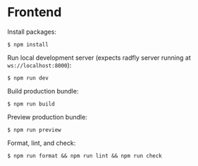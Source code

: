 # Frontend

Install packages:

```
$ npm install
```

Run local development server (expects radfly server running at `ws://localhost:8000`):

```
$ npm run dev
```

Build production bundle:

```
$ npm run build
```

Preview production bundle:

```
$ npm run preview
```

Format, lint, and check:

```
$ npm run format && npm run lint && npm run check
```
